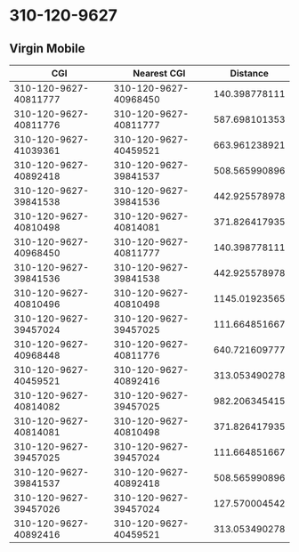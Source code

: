 # 310-120-9627
## Virgin Mobile


| CGI | Nearest CGI | Distance |
|-----|-------------|----------|
| 310-120-9627-40811777 | 310-120-9627-40968450 | 140.398778111 |
| 310-120-9627-40811776 | 310-120-9627-40811777 | 587.698101353 |
| 310-120-9627-41039361 | 310-120-9627-40459521 | 663.961238921 |
| 310-120-9627-40892418 | 310-120-9627-39841537 | 508.565990896 |
| 310-120-9627-39841538 | 310-120-9627-39841536 | 442.925578978 |
| 310-120-9627-40810498 | 310-120-9627-40814081 | 371.826417935 |
| 310-120-9627-40968450 | 310-120-9627-40811777 | 140.398778111 |
| 310-120-9627-39841536 | 310-120-9627-39841538 | 442.925578978 |
| 310-120-9627-40810496 | 310-120-9627-40810498 | 1145.01923565 |
| 310-120-9627-39457024 | 310-120-9627-39457025 | 111.664851667 |
| 310-120-9627-40968448 | 310-120-9627-40811776 | 640.721609777 |
| 310-120-9627-40459521 | 310-120-9627-40892416 | 313.053490278 |
| 310-120-9627-40814082 | 310-120-9627-39457025 | 982.206345415 |
| 310-120-9627-40814081 | 310-120-9627-40810498 | 371.826417935 |
| 310-120-9627-39457025 | 310-120-9627-39457024 | 111.664851667 |
| 310-120-9627-39841537 | 310-120-9627-40892418 | 508.565990896 |
| 310-120-9627-39457026 | 310-120-9627-39457024 | 127.570004542 |
| 310-120-9627-40892416 | 310-120-9627-40459521 | 313.053490278 |
